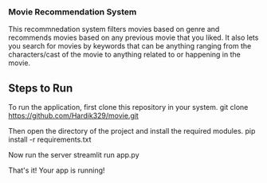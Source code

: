 ### Movie Recommendation System

This recommnedation system filters movies based on genre and recommends movies based on any previous movie that you liked. It also lets you search for movies by keywords that can be anything ranging from the characters/cast of the movie to anything related to or happening in the movie. 


## Steps to Run

To run the application, first clone this repository in your system.
git clone https://github.com/Hardik329/movie.git

Then open the directory of the project and install the required modules.
pip install -r requirements.txt

Now run the server 
streamlit run app.py

That's it! Your app is running!
